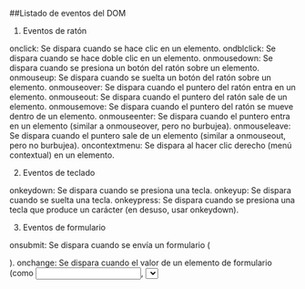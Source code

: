 ##Listado de eventos del DOM
1. Eventos de ratón

onclick: Se dispara cuando se hace clic en un elemento.
ondblclick: Se dispara cuando se hace doble clic en un elemento.
onmousedown: Se dispara cuando se presiona un botón del ratón sobre un elemento.
onmouseup: Se dispara cuando se suelta un botón del ratón sobre un elemento.
onmouseover: Se dispara cuando el puntero del ratón entra en un elemento.
onmouseout: Se dispara cuando el puntero del ratón sale de un elemento.
onmousemove: Se dispara cuando el puntero del ratón se mueve dentro de un elemento.
onmouseenter: Se dispara cuando el puntero entra en un elemento (similar a onmouseover, pero no burbujea).
onmouseleave: Se dispara cuando el puntero sale de un elemento (similar a onmouseout, pero no burbujea).
oncontextmenu: Se dispara al hacer clic derecho (menú contextual) en un elemento.

2. Eventos de teclado

onkeydown: Se dispara cuando se presiona una tecla.
onkeyup: Se dispara cuando se suelta una tecla.
onkeypress: Se dispara cuando se presiona una tecla que produce un carácter (en desuso, usar onkeydown).

3. Eventos de formulario

onsubmit: Se dispara cuando se envía un formulario (<form>).
onchange: Se dispara cuando el valor de un elemento de formulario (como <input>, <select>, <textarea>) cambia y se pierde el foco.
oninput: Se dispara cuando el valor de un elemento de formulario cambia (en tiempo real, sin necesidad de perder el foco).
onfocus: Se dispara cuando un elemento (como un <input>) recibe el foco.
onblur: Se dispara cuando un elemento pierde el foco.
onselect: Se dispara cuando se selecciona texto en un <input> o <textarea>.
onreset: Se dispara cuando se restablece un formulario.

4. Eventos de ventana y documento

onload: Se dispara cuando la página o un recurso (como una imagen) termina de cargarse.
onunload: Se dispara cuando la página se cierra o se navega fuera de ella.
onresize: Se dispara cuando se cambia el tamaño de la ventana del navegador.
onscroll: Se dispara cuando se desplaza la página o un elemento con barra de desplazamiento.
onerror: Se dispara cuando ocurre un error al cargar un recurso (por ejemplo, una imagen rota).

5. Eventos de arrastre (drag and drop)

ondrag: Se dispara mientras se arrastra un elemento.
ondragstart: Se dispara cuando comienza el arrastre de un elemento.
ondragend: Se dispara cuando termina el arrastre.
ondragenter: Se dispara cuando un elemento arrastrado entra en una zona válida.
ondragleave: Se dispara cuando un elemento arrastrado sale de una zona válida.
ondragover: Se dispara cuando un elemento arrastrado está sobre una zona válida.
ondrop: Se dispara cuando un elemento arrastrado se suelta en una zona válida.

6. Eventos multimedia

onplay: Se dispara cuando un elemento de medios (como <video> o <audio>) comienza a reproducirse.
onpause: Se dispara cuando se pausa un elemento de medios.
onended: Se dispara cuando un medio termina de reproducirse.
oncanplay: Se dispara cuando un medio está listo para reproducirse.
onvolumechange: Se dispara cuando cambia el volumen de un medio.
ontimeupdate: Se dispara cuando cambia la posición de reproducción de un medio.

7. Otros eventos

onanimationend: Se dispara cuando termina una animación CSS.
ontransitionend: Se dispara cuando termina una transición CSS.
ontouchstart: Se dispara cuando se toca un elemento (para dispositivos táctiles).
ontouchmove: Se dispara cuando se mueve el dedo sobre un elemento táctil.
ontouchend: Se dispara cuando se levanta el dedo de un elemento táctil.
onwheel: Se dispara cuando se usa la rueda del ratón o el desplazamiento táctil.


> Copiados desde https://grok.com/share/bGVnYWN5_7a343680-66cc-44cc-bb8a-73ed50793fff

